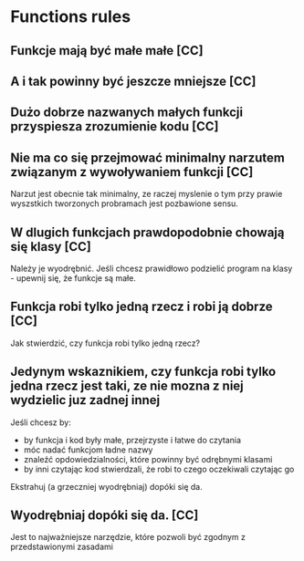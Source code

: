 # Functions rules

## Funkcje mają być małe małe [CC]

## A i tak powinny być jeszcze mniejsze [CC]

## Dużo dobrze nazwanych małych funkcji przyspiesza zrozumienie kodu [CC]

## Nie ma co się przejmować minimalny narzutem związanym z wywoływaniem funkcji [CC]
Narzut jest obecnie tak minimalny, ze raczej myslenie o tym przy prawie wyszstkich tworzonych probramach jest pozbawione sensu.

## W dlugich funkcjach prawdopodobnie chowają się klasy [CC]
Należy je wyodrębnić. Jeśli chcesz prawidłowo podzielić program na klasy - upewnij się, że funkcje są małe.

## Funkcja robi tylko jedną rzecz i robi ją dobrze [CC]
Jak stwierdzić, czy funkcja robi tylko jedną rzecz?

## Jedynym wskaznikiem, czy funkcja robi tylko jedna rzecz jest taki, ze nie mozna z niej wydzielic juz zadnej innej
Jeśli chcesz by:

- by funkcja i kod były małe, przejrzyste i łatwe do czytania
- móc nadać funkcjom ładne nazwy
- znaleźć opdowiedzialności, które powinny być odrębnymi klasami
- by inni czytając kod stwierdzali, że robi to czego oczekiwali czytając go

Ekstrahuj (a grzeczniej wyodrębniaj) dopóki się da.


## Wyodrębniaj dopóki się da. [CC]
Jest to najważniejsze narzędzie, które pozwoli być zgodnym z przedstawionymi zasadami

